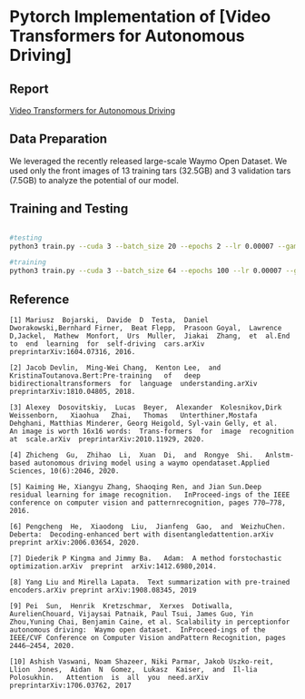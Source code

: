 # Pytorch Implementation of [Video Transformers for Autonomous Driving]

## Report
[Video Transformers for Autonomous Driving](https://github.com/jongwoopark7978/VidT_AV_pver/blob/main/Video%20Transformers%20for%20Autonomous%20Driving_Jongwoo%20Park%2C%20Sounak%20Mondal.pdf)

## Data Preparation
We leveraged the recently released large-scale Waymo Open Dataset. We used only the front images of 13 training tars (32.5GB) and 3 validation tars (7.5GB) to analyze the potential of our model.

## Training and Testing

```bash

#testing
python3 train.py --cuda 3 --batch_size 20 --epochs 2 --lr 0.00007 --gamma 0.7 --seed  42 --num_frames  10 --num_dims  20 --num_layers  2 --num_heads  2 --dim_head  10 --mlp_dim  10 --drop_prob  0.4 --emb_drop_prob  0.4 --cls_dim  10

#training
python3 train.py --cuda 3 --batch_size 64 --epochs 100 --lr 0.00007 --gamma 0.7 --seed  42 --num_frames  10 --num_dims  128 --num_layers  6 --num_heads  8 --dim_head  128 --mlp_dim  128 --drop_prob  0.4 --emb_drop_prob  0.4 --cls_dim  64

```

## Reference

```
[1] Mariusz  Bojarski,  Davide  D  Testa,  Daniel  Dworakowski,Bernhard Firner,  Beat Flepp,  Prasoon Goyal,  Lawrence D,Jackel,  Mathew  Monfort,  Urs  Muller,  Jiakai  Zhang,  et  al.End  to  end  learning  for  self-driving  cars.arXiv  preprintarXiv:1604.07316, 2016.

[2] Jacob Devlin,  Ming-Wei Chang,  Kenton Lee,  and KristinaToutanova.Bert:Pre-training   of   deep   bidirectionaltransformers  for  language  understanding.arXiv  preprintarXiv:1810.04805, 2018.

[3] Alexey  Dosovitskiy,  Lucas  Beyer,  Alexander  Kolesnikov,Dirk   Weissenborn,   Xiaohua   Zhai,   Thomas   Unterthiner,Mostafa Dehghani, Matthias Minderer, Georg Heigold, Syl-vain Gelly, et al.   An image is worth 16x16 words:  Trans-formers  for  image  recognition  at  scale.arXiv  preprintarXiv:2010.11929, 2020.

[4] Zhicheng  Gu,  Zhihao  Li,  Xuan  Di,  and  Rongye  Shi.   Anlstm-based autonomous driving model using a waymo opendataset.Applied Sciences, 10(6):2046, 2020.

[5] Kaiming He, Xiangyu Zhang, Shaoqing Ren, and Jian Sun.Deep residual learning for image recognition.   InProceed-ings of the IEEE conference on computer vision and patternrecognition, pages 770–778, 2016.

[6] Pengcheng  He,  Xiaodong  Liu,  Jianfeng  Gao,  and  WeizhuChen.  Deberta:  Decoding-enhanced bert with disentangledattention.arXiv preprint arXiv:2006.03654, 2020.

[7] Diederik P Kingma and Jimmy Ba.   Adam:  A method forstochastic  optimization.arXiv  preprint  arXiv:1412.6980,2014.

[8] Yang Liu and Mirella Lapata.  Text summarization with pre-trained encoders.arXiv preprint arXiv:1908.08345, 2019

[9] Pei  Sun,  Henrik  Kretzschmar,  Xerxes  Dotiwalla,  AurelienChouard, Vijaysai Patnaik, Paul Tsui, James Guo, Yin Zhou,Yuning Chai, Benjamin Caine, et al. Scalability in perceptionfor autonomous driving:  Waymo open dataset.  InProceed-ings of the IEEE/CVF Conference on Computer Vision andPattern Recognition, pages 2446–2454, 2020.

[10] Ashish Vaswani, Noam Shazeer, Niki Parmar, Jakob Uszko-reit,  Llion  Jones,  Aidan  N  Gomez,  Lukasz  Kaiser,  and  Il-lia  Polosukhin.   Attention  is  all  you  need.arXiv  preprintarXiv:1706.03762, 2017
```


